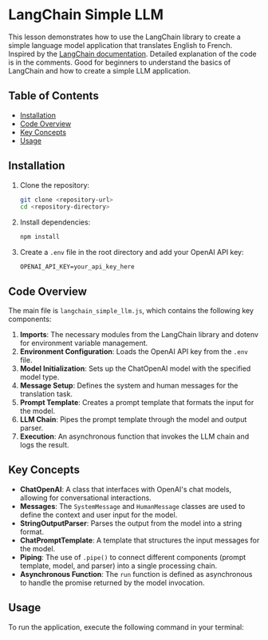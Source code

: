 # LangChain Simple LLM

This lesson demonstrates how to use the LangChain library to create a simple language model application that translates English to French. Inspired by the [LangChain documentation](https://js.langchain.com/). Detailed explanation of the code is in the comments. Good for beginners to understand the basics of LangChain and how to create a simple LLM application.

## Table of Contents

- [Installation](#installation)
- [Code Overview](#code-overview)
- [Key Concepts](#key-concepts)
- [Usage](#usage)

## Installation

1. Clone the repository:

   ```bash
   git clone <repository-url>
   cd <repository-directory>
   ```

2. Install dependencies:

   ```bash
   npm install
   ```

3. Create a `.env` file in the root directory and add your OpenAI API key:
   ```
   OPENAI_API_KEY=your_api_key_here
   ```

## Code Overview

The main file is `langchain_simple_llm.js`, which contains the following key components:

1. **Imports**: The necessary modules from the LangChain library and dotenv for environment variable management.
2. **Environment Configuration**: Loads the OpenAI API key from the `.env` file.
3. **Model Initialization**: Sets up the ChatOpenAI model with the specified model type.
4. **Message Setup**: Defines the system and human messages for the translation task.
5. **Prompt Template**: Creates a prompt template that formats the input for the model.
6. **LLM Chain**: Pipes the prompt template through the model and output parser.
7. **Execution**: An asynchronous function that invokes the LLM chain and logs the result.

## Key Concepts

- **ChatOpenAI**: A class that interfaces with OpenAI's chat models, allowing for conversational interactions.
- **Messages**: The `SystemMessage` and `HumanMessage` classes are used to define the context and user input for the model.
- **StringOutputParser**: Parses the output from the model into a string format.
- **ChatPromptTemplate**: A template that structures the input messages for the model.
- **Piping**: The use of `.pipe()` to connect different components (prompt template, model, and parser) into a single processing chain.
- **Asynchronous Function**: The `run` function is defined as asynchronous to handle the promise returned by the model invocation.

## Usage

To run the application, execute the following command in your terminal:

